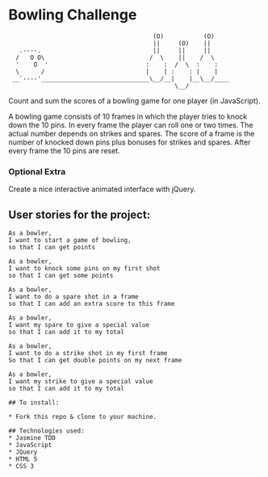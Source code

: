 
Bowling Challenge
=================   
    			
                                            (O)           (O)
                                            ||     (O)    ||
       .----.                               ||     ||     ||
      /   O O\                             /  \    ||    /  \
      '    O  '                           :    :  /  \  :    :
      \      /                            |    | :    : |    |
     __`----'______________________________\__/__|    |__\__/____
                                                  \__/

Count and sum the scores of a bowling game for one player (in JavaScript).

A bowling game consists of 10 frames in which the player tries to knock down the 10 pins. In every frame the player can roll one or two times. The actual number depends on strikes and spares. The score of a frame is the number of knocked down pins plus bonuses for strikes and spares. After every frame the 10 pins are reset.

### Optional Extra

Create a nice interactive animated interface with jQuery.

## User stories for the project:

```
As a bowler,
I want to start a game of bowling,
so that I can get points

As a bowler,
I want to knock some pins on my first shot
so that I can get some points

As a bowler,
I want to do a spare shot in a frame
so that I can add an extra score to this frame

As a bowler,
I want my spare to give a special value
so that I can add it to my total

As a bowler,
I want to do a strike shot in my first frame
So that I can get double points on my next frame

As a bowler,
I want my strike to give a special value
so that I can add it to my total

## To install:

* Fork this repo & clone to your machine.

## Technologies used:
* Jasmine TDD
* JavaScript
* JQuery
* HTML 5
* CSS 3
